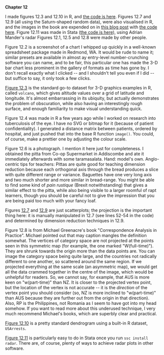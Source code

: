 **Chapter 12**

I made figures 12.3 and 12.10 in R, and [the code is here](Ch12.R). Figures 12.7 and 12.9 (all using the Saturn-shaped random data), were also visualised in R, and the images in the book are expended on in [this blog post]() with [the code here](12-saturn-tsne.R). Figure 12.11 was made in Stata ([the code is here](Ch12-radar.do)), using Adrian Mander's radar Figures 12.1, 12.5 and 12.8 were made by other people.

Figure 12.2 is a screenshot of a chart I whipped up quickly in a well-known spreadsheet package made in Redmond, WA. It would be rude to name it; similar presets are available in almost ay entry-level number-crunching software you can name, and to be fair, this particular one has made the 3-D bar chart less prominent in the gallery of formats as time has gone by. I don't recall exactly what I clicked -- and I shouldn't tell you even if I did -- but suffice to say, it only took a few clicks.

[Figure 12.3](12-volcano.svg) is the standard go-to dataset for 3-D graphics examples in R, called `volcano`, which gives altitude values over a grid of latitude and longitude. It's almost embarrassing in its ubiquity, but actually demonstrates the problem of obscuration, while also having an interestingly rough surface, and enough familiarity to make visual understanding quick.

Figure 12.4 was made in R a few years ago while I worked on research into tuberculosis of the eye. I have no SVG or bitmap for it (because of patient confidentiality). I generated a distance matrix between patients, ordered by hospital, and just pushed that into the base R function `image()`. You could, of course, make a prettier one by adjusting the colour scale.

Figure 12.6 is a photograph. I mention it here just for completeness. I obtained the pitta from Co-op Supermarket in Addiscombe and ate it immediately afterwards with some taramasalata. Hand: model's own. Anglo-centric tips for teachers: Pittas are quite good for teaching dimension reduction because each orthogonal axis through the bread produces a slice with quite different range or variance. Baguettes have one very long axis and two much shorter and more similar in bread-range. You might be able to find some kind of *pain rustique* (Brexit notwithstanding) that gives a similar effect to the pitta, while also being visible to a larger roomful of rapt learners, though you should be careful not to give the impression that you are being paid too much with your fancy loaf. 

Figures [12.7](12-saturn1.svg) and [12.9](12.saturn2.svg) are just scatterplots; the projection is the important thing here: it is manually manipulated in 12.7 (see lines 52-54 in the code) and determined by dimension reduction techniques in 12.9.

Figure 12.8 is from Michael Greenacre's book "Correspondence Analysis in Practice". Michael pointed out that may caption mangles the definition somewhat. The vertices of category space are not projected at the points seen in this symmetric map (for example, the one marked "W(full-time)"). They are shrunk towards the origin more than the data points are. You can image the category space being quite large, and the countries not radically different to one another, so scattered around the same region. If we projected everything at the same scale (an asymmetric map), we would get all the data crammed together in the centre of the image, which would be unhelpful for readers. So, we cannot say, for example, that AUS is more keen on "w(part-time)" than NZ. It is closer to the projected vertex point, but the location of the vertex is not accurate -- it is the *direction* of the vertex point you should consider (so, NZ is more inclined to "w(part-time)" than AUS because they are further out from the origin in that direction). Also, RP is the Philippines, not Romania as I seem to have got into my head somehow. If you want to read more about this underused technique, I very much recommend Michael's books, which are superbly clear and practical.

[Figure 12.10](12-dendrogram.svg) is a pretty standard dendrogram using a built-in R dataset, `USArrests`.

[Figure 12.11](12-radar.svg) is particularly easy to do in Stata once you run `ssc install radar`. There are, of course, plenty of ways to achieve radar plots in other software.
